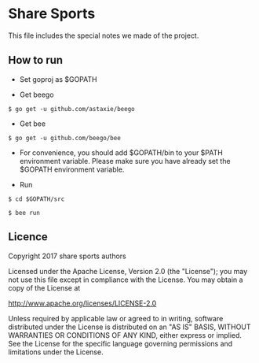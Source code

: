 Share Sports
===

This file includes the special notes we made of the project.

## How to run
- Set goproj as $GOPATH

- Get beego

```
$ go get -u github.com/astaxie/beego
```

- Get bee

```
$ go get -u github.com/beego/bee
```

- For convenience, you should add $GOPATH/bin to your $PATH environment variable. Please make sure you have already set the $GOPATH environment variable.

- Run

```
$ cd $GOPATH/src
```

```
$ bee run
```

## Licence

Copyright 2017 share sports authors

Licensed under the Apache License, Version 2.0 (the "License");
you may not use this file except in compliance with the License.
You may obtain a copy of the License at

http://www.apache.org/licenses/LICENSE-2.0

Unless required by applicable law or agreed to in writing, software
distributed under the License is distributed on an "AS IS" BASIS,
WITHOUT WARRANTIES OR CONDITIONS OF ANY KIND, either express or implied.
See the License for the specific language governing permissions and
limitations under the License.
